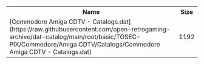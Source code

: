 <table>
<tr><th>Name</th><th>Size</th></tr>
<tr><td>[Commodore Amiga CDTV - Catalogs.dat](https://raw.githubusercontent.com/open-retrogaming-archive/dat-catalog/main/root/basic/TOSEC-PIX/Commodore/Amiga CDTV/Catalogs/Commodore Amiga CDTV - Catalogs.dat)</td><td>1192</td></tr>
</table>
